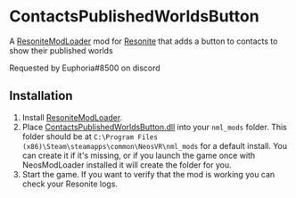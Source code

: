 # ContactsPublishedWorldsButton

A [ResoniteModLoader](https://github.com/resonite-modding-group/ResoniteModLoader) mod for [Resonite](https://resonite.com/) that adds a button to contacts to show their published worlds

Requested by Euphoria#8500 on discord

## Installation
1. Install [ResoniteModLoader](https://github.com/resonite-modding-group/ResoniteModLoader).
1. Place [ContactsPublishedWorldsButton.dll](https://github.com/gameboycjp/ContactsPublishedWorldsButton/releases/latest/download/ContactsPublishedWorldsButton.dll) into your `nml_mods` folder. This folder should be at `C:\Program Files (x86)\Steam\steamapps\common\NeosVR\nml_mods` for a default install. You can create it if it's missing, or if you launch the game once with NeosModLoader installed it will create the folder for you.
1. Start the game. If you want to verify that the mod is working you can check your Resonite logs.
